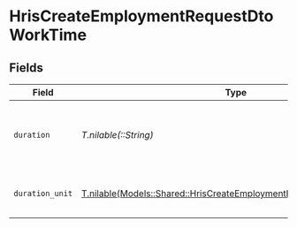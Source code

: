 # HrisCreateEmploymentRequestDtoWorkTime


## Fields

| Field                                                                                                                                      | Type                                                                                                                                       | Required                                                                                                                                   | Description                                                                                                                                | Example                                                                                                                                    |
| ------------------------------------------------------------------------------------------------------------------------------------------ | ------------------------------------------------------------------------------------------------------------------------------------------ | ------------------------------------------------------------------------------------------------------------------------------------------ | ------------------------------------------------------------------------------------------------------------------------------------------ | ------------------------------------------------------------------------------------------------------------------------------------------ |
| `duration`                                                                                                                                 | *T.nilable(::String)*                                                                                                                      | :heavy_minus_sign:                                                                                                                         | The work time duration in ISO 8601 duration format                                                                                         | P0Y0M0DT8H0M0S                                                                                                                             |
| `duration_unit`                                                                                                                            | [T.nilable(Models::Shared::HrisCreateEmploymentRequestDtoDurationUnit)](../../models/shared/hriscreateemploymentrequestdtodurationunit.md) | :heavy_minus_sign:                                                                                                                         | The duration unit of the work time                                                                                                         | month                                                                                                                                      |